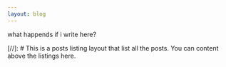 ```yaml
---
layout: blog
---
```

what happends if i write here?

[//]: # This is a posts listing layout that list all the posts. You can content above the listings here.